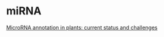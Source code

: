 # miRNA

[MicroRNA annotation in plants: current status and challenges](https://academic.oup.com/bib/advance-article-abstract/doi/10.1093/bib/bbab075/6180404)
